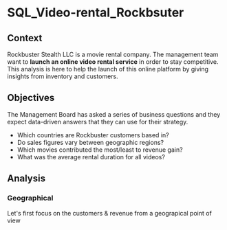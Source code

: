 # SQL_Video-rental_Rockbsuter

## Context
Rockbuster Stealth LLC is a movie rental company.
The management team want to **launch an online video rental service** in order to stay competitive.
This analysis is here to help the launch of this online platform by giving insights from inventory and customers.

## Objectives
The Management Board has asked a series of business questions and they expect data-driven answers that they can use for their strategy. 

- Which countries are Rockbuster customers based in?
- Do sales figures vary between geographic regions?
- Which movies contributed the most/least to revenue gain?
- What was the average rental duration for all videos?

## Analysis

### Geographical

Let's first focus on the customers & revenue from a geograpical point of view

### 
